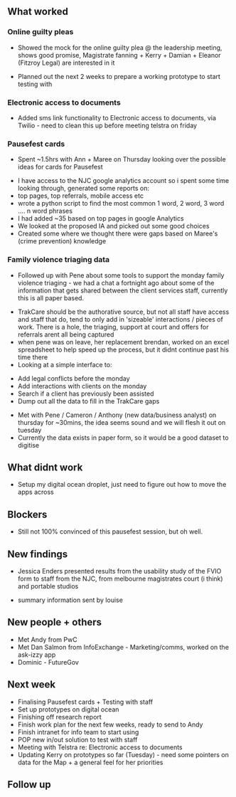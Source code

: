 ## What worked

### Online guilty pleas
* Showed the mock for the online guilty plea @ the leadership meeting, shows good promise, Magistrate fanning + Kerry + Damian + Eleanor (Fitzroy Legal) are interested in it
 - Planned out the next 2 weeks to prepare a working prototype to start testing with

### Electronic access to documents
* Added sms link functionality to Electronic access to documents, via Twilio - need to clean this up before meeting telstra on friday

### Pausefest cards
* Spent ~1.5hrs with Ann + Maree on Thursday looking over the possible ideas for cards for Pausefest
 - I have access to the NJC google analytics account so i spent some time looking through, generated some reports on:
  - top pages, top referrals, mobile access etc
  - wrote a python script to find the most common 1 word, 2 word, 3 word .... n word phrases
 - I had added ~35 based on top pages in google Analytics
 - We looked at the proposed IA and picked out some good choices
 - Created some where we thought there were gaps based on Maree's (crime prevention) knowledge

### Family violence triaging data
* Followed up with Pene about some tools to support the monday family violence triaging - we had a chat a fortnight ago about some of the information that gets shared between the client services staff, currently this is all paper based.
 - TrakCare should be the authorative source, but not all staff have access and staff that do, tend to only add in 'sizeable' interactions / pieces of work. There is a hole, the triaging, support at court and offers for referrals arent all being captured
 - when pene was on leave, her replacement brendan, worked on an excel spreadsheet to help speed up the process, but it didnt continue past his time there
 - Looking at a simple interface to:
  + Add legal conflicts before the monday
  + Add interactions with clients on the monday
  + Search if a client has previously been assisted
  + Dump out all the data to fill in the TrakCare gaps
 - Met with Pene / Cameron / Anthony (new data/business analyst)   on thursday for ~30mins, the idea seems sound and we will flesh it out on tuesday
 - Currently the data exists in paper form, so it would be a good dataset to digitise

## What didnt work
* Setup my digital ocean droplet, just need to figure out how to move the apps across

## Blockers
* Still not 100% convinced of this pausefest session, but oh well.

## New findings
* Jessica Enders presented results from the usability study of the FVIO form to staff from the NJC, from melbourne magistrates court (i think) and portable studios
 - summary information sent by louise

## New people + others
* Met Andy from PwC
* Met Dan Salmon from InfoExchange - Marketing/comms, worked on the ask-izzy app
* Dominic - FutureGov

## Next week
* Finalising Pausefest cards + Testing with staff
* Set up prototypes on digital ocean
* Finishing off research report
* Finish work plan for the next few weeks, ready to send to Andy
* Finish intranet for info team to start using
* POP new in/out solution to test with staff
* Meeting with Telstra re: Electronic access to documents
* Updating Kerry on prototypes so far (Tuesday) - need some pointers on data for the Map + a general feel for her priorities

## Follow up
